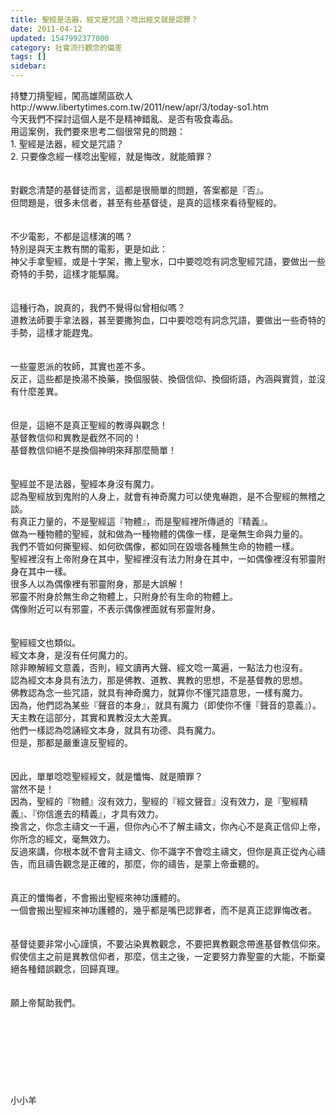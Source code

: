 ```yaml
---
title: 聖經是法器，經文是咒語？唸出經文就是認罪？
date: 2011-04-12
updated: 1547992377000
category: 社會流行觀念的偏差
tags: []
sidebar: 
---
```


<p>持雙刀揹聖經，闖高雄鬧區砍人<br/>http://www.libertytimes.com.tw/2011/new/apr/3/today-so1.htm<br/><!--more-->今天我們不探討這個人是不是精神錯亂、是否有吸食毒品。<br/>用這案例，我們要來思考二個很常見的問題：<br/>1.	聖經是法器，經文是咒語？<br/>2.	只要像念經一樣唸出聖經，就是悔改，就能贖罪？<br/><br/><br/>對觀念清楚的基督徒而言，這都是很簡單的問題，答案都是『否』。<br/>但問題是，很多未信者，甚至有些基督徒，是真的這樣來看待聖經的。<br/><br/><br/>不少電影，不都是這樣演的嗎？<br/>特別是與天主教有關的電影，更是如此：<br/>神父手拿聖經，或是十字架，撒上聖水，口中要唸唸有詞念聖經咒語，要做出一些奇特的手勢，這樣才能驅魔。<br/><br/><br/>這種行為，說真的，我們不覺得似曾相似嗎？<br/>道教法師要手拿法器，甚至要撒狗血，口中要唸唸有詞念咒語，要做出一些奇特的手勢，這樣才能趕鬼。<br/><br/><br/>一些靈恩派的牧師，其實也差不多。<br/>反正，這些都是換湯不換藥，換個服裝、換個信仰、換個術語，內涵與實質，並沒有什麼差異。<br/><br/><br/>但是，這絕不是真正聖經的教導與觀念！<br/>基督教信仰和異教是截然不同的！<br/>基督教信仰絕不是換個神明來拜那麼簡單！<br/><br/><br/>聖經並不是法器，聖經本身沒有魔力。<br/>認為聖經放到鬼附的人身上，就會有神奇魔力可以使鬼嚇跑，是不合聖經的無稽之談。<br/>有真正力量的，不是聖經這『物體』，而是聖經裡所傳遞的『精義』。<br/>做為一種物體的聖經，就和做為一種物體的偶像一樣，是毫無生命與力量的。<br/>我們不管如何撕聖經、如何砍偶像，都如同在毀壞各種無生命的物體一樣。<br/>聖經裡沒有上帝附身在其中，聖經裡沒有法力附身在其中，一如偶像裡沒有邪靈附身在其中一樣。<br/>很多人以為偶像裡有邪靈附身，那是大誤解！<br/>邪靈不附身於無生命之物體上，只附身於有生命的物體上。<br/>偶像附近可以有邪靈，不表示偶像裡面就有邪靈附身。<br/><br/><br/>聖經經文也類似。<br/>經文本身，是沒有任何魔力的。<br/>除非瞭解經文意義，否則，經文讀再大聲、經文唸一萬遍，一點法力也沒有。<br/>認為經文本身具有法力，那是佛教、道教、異教的思想，不是基督教的思想。<br/>佛教認為念一些咒語，就具有神奇魔力，就算你不懂咒語意思，一樣有魔力。<br/>因為，他們認為某些『聲音的本身』，就具有魔力（即使你不懂『聲音的意義』）。<br/>天主教在這部分，其實和異教沒太大差異。<br/>他們一樣認為唸誦經文本身，就具有功德、具有魔力。<br/>但是，那都是嚴重違反聖經的。<br/><br/><br/>因此，單單唸唸聖經經文，就是懺悔、就是贖罪？<br/>當然不是！<br/>因為，聖經的『物體』沒有效力，聖經的『經文聲音』沒有效力，是『聖經精義』、『你信進去的精義』，才具有效力。<br/>換言之，你念主禱文一千遍，但你內心不了解主禱文，你內心不是真正信仰上帝，你所念的經文，毫無效力。<br/>反過來講，你根本就不會背主禱文、你不識字不會唸主禱文，但你是真正從內心禱告，而且禱告觀念是正確的，那麼，你的禱告，是蒙上帝垂聽的。<br/><br/><br/>真正的懺悔者，不會搬出聖經來神功護體的。<br/>一個會搬出聖經來神功護體的，幾乎都是嘴巴認罪者，而不是真正認罪悔改者。<br/><br/><br/>基督徒要非常小心謹慎，不要沾染異教觀念，不要把異教觀念帶進基督教信仰來。<br/>假使信主之前是異教信仰者，那麼，信主之後，一定要努力靠聖靈的大能，不斷棄絕各種錯誤觀念，回歸真理。<br/><br/><br/>願上帝幫助我們。<br/><br/><br/><br/><br/><br/><br/><br/><br/>小小羊
</p>